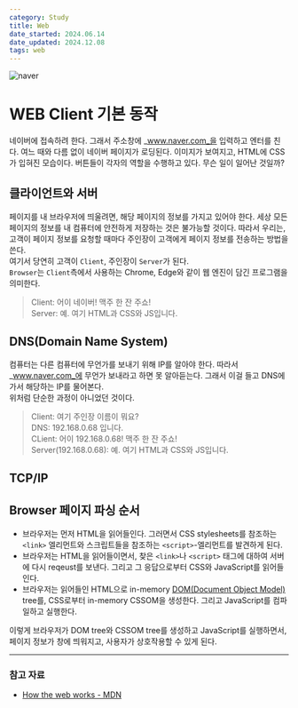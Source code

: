 ```yaml
---
category: Study
title: Web
date_started: 2024.06.14
date_updated: 2024.12.08
tags: web
---
```


<img src= 'https://github.com/user-attachments/assets/4621b2f2-f1e1-4b47-b0c8-9e355ea46f37'
alt='naver' />

# WEB Client 기본 동작

네이버에 접속하려 한다. 그래서 주소창에 _www.naver.com_을 입력하고 엔터를 친다. 여느 때와 다름 없이 네이버 페이지가 로딩된다. 이미지가 보여지고, HTML에 CSS가 입혀진 모습이다. 버튼들이 각자의 역할을 수행하고 있다. 무슨 일이 일어난 것일까?

## 클라이언트와 서버

페이지를 내 브라우저에 띄울려면, 해당 페이지의 정보를 가지고 있어야 한다. 세상 모든 페이지의 정보를 내 컴퓨터에 안전하게 저장하는 것은 불가능할 것이다. 따라서 우리는, 고객이 페이지 정보를 요청할 때마다 주인장이 고객에게 페이지 정보를 전송하는 방법을 쓴다.<br>
여기서 당연히 고객이 `Client`, 주인장이 `Server`가 된다.<br>
`Browser`는 `Client`측에서 사용하는 Chrome, Edge와 같이 웹 엔진이 담긴 프로그램을 의미한다.

> Client: 어이 네이버! 맥주 한 잔 주쇼!<br>
> Server: 예. 여기 HTML과 CSS와 JS입니다.

## DNS(Domain Name System)

컴퓨터는 다른 컴퓨터에 무언가를 보내기 위해 IP를 알아야 한다. 따라서 _www.naver.com_에 무언가 보내라고 하면 못 알아듣는다. 그래서 이걸 들고 DNS에 가서 해당하는 IP를 물어본다.<br>
위처럼 단순한 과정이 아니었던 것이다.

> Client: 여기 주인장 이름이 뭐요?<br>
> DNS: 192.168.0.68 입니다.<br>
> CLient: 어이 192.168.0.68! 맥주 한 잔 주쇼!<br>
> Server(192.168.0.68): 예. 여기 HTML과 CSS와 JS입니다.

## TCP/IP

## Browser 페이지 파싱 순서

-   브라우저는 먼저 HTML을 읽어들인다. 그러면서 CSS stylesheets를 참조하는 `<link>` 엘리먼트와 스크립트들을 참조하는 `<script>`-엘리먼트를 발견하게 된다.
-   브라우저는 HTML을 읽어들이면서, 찾은 `<link>`나 `<script>` 태그에 대하여 서버에 다시 reqeust를 보낸다. 그리고 그 응답으로부터 CSS와 JavaScript를 읽어들인다.
-   브라우저는 읽어들인 HTML으로 in-memory [DOM(Document Object Model)](https://developer.mozilla.org/en-US/docs/Web/API/Document_Object_Model) tree를, CSS로부터 in-memory CSSOM을 생성한다. 그리고 JavaScript를 컴파일하고 실행한다.

이렇게 브라우저가 DOM tree와 CSSOM tree를 생성하고 JavaScript를 실행하면서, 페이지 정보가 창에 띄워지고, 사용자가 상호작용할 수 있게 된다.


---

### 참고 자료

- [How the web works - MDN](https://developer.mozilla.org/en-US/docs/Learn/Getting_started_with_the_web/How_the_Web_works)

